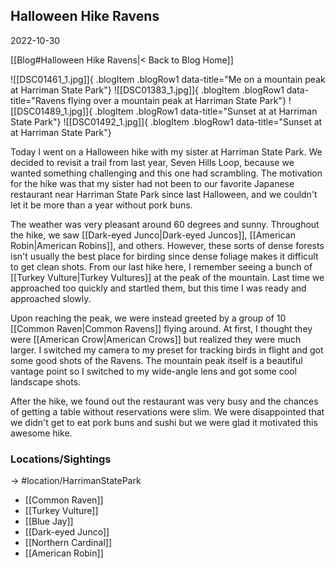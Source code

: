 
## Halloween Hike Ravens
2022-10-30

[[Blog#Halloween Hike Ravens|< Back to Blog Home]]

![[DSC01461_1.jpg]]{ .blogItem .blogRow1 data-title="Me on a mountain peak at Harriman State Park"}
![[DSC01383_1.jpg]]{ .blogItem .blogRow1 data-title="Ravens flying over a mountain peak at Harriman State Park"}
![[DSC01489_1.jpg]]{ .blogItem .blogRow1 data-title="Sunset at at Harriman State Park"}
![[DSC01492_1.jpg]]{ .blogItem .blogRow1 data-title="Sunset at at Harriman State Park"}

Today I went on a Halloween hike with my sister at Harriman State Park. We decided to revisit a trail from last year, Seven Hills Loop, because we wanted something challenging and this one had scrambling. The motivation for the hike was that my sister had not been to our favorite Japanese restaurant near Harriman State Park since last Halloween, and we couldn't let it be more than a year without pork buns.

The weather was very pleasant around 60 degrees and sunny. Throughout the hike, we saw [[Dark-eyed Junco|Dark-eyed Juncos]], [[American Robin|American Robins]], and others. However, these sorts of dense forests isn't usually the best place for birding since dense foliage makes it difficult to get clean shots. From our last hike here, I remember seeing a bunch of [[Turkey Vulture|Turkey Vultures]] at the peak of the mountain. Last time we approached too quickly and startled them, but this time I was ready and approached slowly. 

Upon reaching the peak, we were instead greeted by a group of 10 [[Common Raven|Common Ravens]] flying around. At first, I thought they were [[American Crow|American Crows]] but realized they were much larger. I switched my camera to my preset for tracking birds in flight and got some good shots of the Ravens. The mountain peak itself is a beautiful vantage point so I switched to my wide-angle lens and got some cool landscape shots.

After the hike, we found out the restaurant was very busy and the chances of getting a table without reservations were slim. We were disappointed that we didn't get to eat pork buns and sushi but we were glad it motivated this awesome hike.

### Locations/Sightings

-> #location/HarrimanStatePark 

- [[Common Raven]]
- [[Turkey Vulture]]
- [[Blue Jay]]
- [[Dark-eyed Junco]]
- [[Northern Cardinal]]
- [[American Robin]]